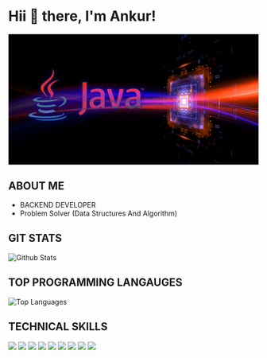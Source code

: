 <h1 style= "align: "center"">Hii 👋 there, I'm Ankur! </h1>
<a><img align="center" src="https://raw.githubusercontent.com/Ankur310/Ankur310/main/how-to-troubleshoot-java-cpu.jpg"/></a>

## ABOUT ME
- BACKEND DEVELOPER
- Problem Solver (Data Structures And Algorithm)

## GIT STATS
![Github Stats](https://github-readme-stats.vercel.app/api?username=Ankur310&theme=radical)

## TOP PROGRAMMING LANGAUGES
![Top Languages](https://github-readme-stats.vercel.app/api/top-langs/?username=Ankur310&show_icons=true&theme=dracula)

## TECHNICAL SKILLS
<div style="display: "flex"; margin-left: "30px"">
<img src="https://img.shields.io/badge/-HTML-e34f26?logo=html5&logoColor=fff">
<img src="https://img.shields.io/badge/-CSS3-1572B6?logo=CSS3&logoColor=fff">
  <img src="https://img.shields.io/badge/-JAVA-007396?logo=java&logoColor=fff">
   <img src="https://img.shields.io/badge/-JAVASCRIPT-F7DF1E?logo=javascript&logoColor=fff">
   <img src="https://img.shields.io/badge/-hibernate-59666C?logo=hibernate&logoColor=fff">
   <img src="https://img.shields.io/badge/-tailwindcss-06B6D4?logo=tailwindcss&logoColor=fff">
  <img src="https://img.shields.io/badge/-mysql-4479A1?logo=mysql&logoColor=fff">
  <img src="https://img.shields.io/badge/-springboot-6DB33F?logo=springboot&logoColor=fff">
  <img src="https://img.shields.io/badge/-spring-6DB33F?logo=spring&logoColor=fff">
  </div>
